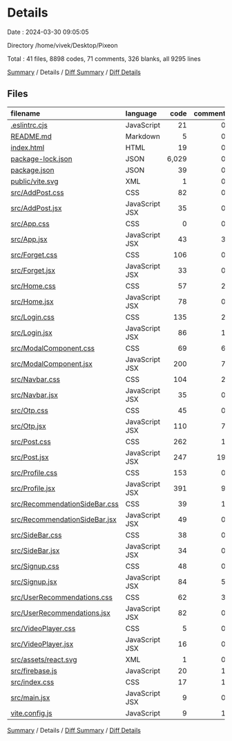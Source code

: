 # Details

Date : 2024-03-30 09:05:05

Directory /home/vivek/Desktop/Pixeon

Total : 41 files,  8898 codes, 71 comments, 326 blanks, all 9295 lines

[Summary](results.md) / Details / [Diff Summary](diff.md) / [Diff Details](diff-details.md)

## Files
| filename | language | code | comment | blank | total |
| :--- | :--- | ---: | ---: | ---: | ---: |
| [.eslintrc.cjs](/.eslintrc.cjs) | JavaScript | 21 | 0 | 1 | 22 |
| [README.md](/README.md) | Markdown | 5 | 0 | 4 | 9 |
| [index.html](/index.html) | HTML | 19 | 0 | 1 | 20 |
| [package-lock.json](/package-lock.json) | JSON | 6,029 | 0 | 1 | 6,030 |
| [package.json](/package.json) | JSON | 39 | 0 | 1 | 40 |
| [public/vite.svg](/public/vite.svg) | XML | 1 | 0 | 0 | 1 |
| [src/AddPost.css](/src/AddPost.css) | CSS | 82 | 0 | 14 | 96 |
| [src/AddPost.jsx](/src/AddPost.jsx) | JavaScript JSX | 35 | 0 | 2 | 37 |
| [src/App.css](/src/App.css) | CSS | 0 | 0 | 1 | 1 |
| [src/App.jsx](/src/App.jsx) | JavaScript JSX | 43 | 3 | 10 | 56 |
| [src/Forget.css](/src/Forget.css) | CSS | 106 | 0 | 8 | 114 |
| [src/Forget.jsx](/src/Forget.jsx) | JavaScript JSX | 33 | 0 | 4 | 37 |
| [src/Home.css](/src/Home.css) | CSS | 57 | 2 | 13 | 72 |
| [src/Home.jsx](/src/Home.jsx) | JavaScript JSX | 78 | 0 | 10 | 88 |
| [src/Login.css](/src/Login.css) | CSS | 135 | 2 | 12 | 149 |
| [src/Login.jsx](/src/Login.jsx) | JavaScript JSX | 86 | 1 | 8 | 95 |
| [src/ModalComponent.css](/src/ModalComponent.css) | CSS | 69 | 6 | 12 | 87 |
| [src/ModalComponent.jsx](/src/ModalComponent.jsx) | JavaScript JSX | 200 | 7 | 16 | 223 |
| [src/Navbar.css](/src/Navbar.css) | CSS | 104 | 2 | 16 | 122 |
| [src/Navbar.jsx](/src/Navbar.jsx) | JavaScript JSX | 35 | 0 | 3 | 38 |
| [src/Otp.css](/src/Otp.css) | CSS | 45 | 0 | 6 | 51 |
| [src/Otp.jsx](/src/Otp.jsx) | JavaScript JSX | 110 | 7 | 15 | 132 |
| [src/Post.css](/src/Post.css) | CSS | 262 | 1 | 45 | 308 |
| [src/Post.jsx](/src/Post.jsx) | JavaScript JSX | 247 | 19 | 16 | 282 |
| [src/Profile.css](/src/Profile.css) | CSS | 153 | 0 | 27 | 180 |
| [src/Profile.jsx](/src/Profile.jsx) | JavaScript JSX | 391 | 9 | 22 | 422 |
| [src/RecommendationSideBar.css](/src/RecommendationSideBar.css) | CSS | 39 | 1 | 5 | 45 |
| [src/RecommendationSideBar.jsx](/src/RecommendationSideBar.jsx) | JavaScript JSX | 49 | 0 | 2 | 51 |
| [src/SideBar.css](/src/SideBar.css) | CSS | 38 | 0 | 5 | 43 |
| [src/SideBar.jsx](/src/SideBar.jsx) | JavaScript JSX | 34 | 0 | 2 | 36 |
| [src/Signup.css](/src/Signup.css) | CSS | 48 | 0 | 9 | 57 |
| [src/Signup.jsx](/src/Signup.jsx) | JavaScript JSX | 84 | 5 | 9 | 98 |
| [src/UserRecommendations.css](/src/UserRecommendations.css) | CSS | 62 | 3 | 8 | 73 |
| [src/UserRecommendations.jsx](/src/UserRecommendations.jsx) | JavaScript JSX | 82 | 0 | 5 | 87 |
| [src/VideoPlayer.css](/src/VideoPlayer.css) | CSS | 5 | 0 | 0 | 5 |
| [src/VideoPlayer.jsx](/src/VideoPlayer.jsx) | JavaScript JSX | 16 | 0 | 3 | 19 |
| [src/assets/react.svg](/src/assets/react.svg) | XML | 1 | 0 | 0 | 1 |
| [src/firebase.js](/src/firebase.js) | JavaScript | 20 | 1 | 3 | 24 |
| [src/index.css](/src/index.css) | CSS | 17 | 1 | 3 | 21 |
| [src/main.jsx](/src/main.jsx) | JavaScript JSX | 9 | 0 | 2 | 11 |
| [vite.config.js](/vite.config.js) | JavaScript | 9 | 1 | 2 | 12 |

[Summary](results.md) / Details / [Diff Summary](diff.md) / [Diff Details](diff-details.md)